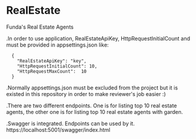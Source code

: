 # RealEstate
Funda's Real Estate Agents

.In order to use application, RealEstateApiKey, HttpRequestInitialCount and must be provided in appsettings.json like:

      {
        "RealEstateApiKey": "key",
        "HttpRequestInitialCount": 10,
        "HttpRequestMaxCount":  10
      }

.Normally appsettings.json must be excluded from the project but it is existed in this repository in order to make reviewer's job easier :)

.There are two different endpoints. One is for listing top 10 real estate agents,
the other one is for listing top 10 real estate agents with garden.

.Swagger is integrated. Endpoints can be used by it. 
https://localhost:5001/swagger/index.html
 
